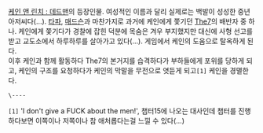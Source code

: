 [케인 앤 린치 : 데드맨](%EC%BC%80%EC%9D%B8%20%EC%95%A4%20%EB%A6%B0%EC%B9%98%20%3A%20%EB%8D%B0%EB%93%9C%EB%A7%A8.md)의 등장인물. 여성적인 이름과 달리 실제로는 백발이 성성한 중년 아저씨다(…).
[타파](%ED%83%80%ED%8C%8C.md), [매드슨](%EB%A7%A4%EB%93%9C%EC%8A%A8.md)과
마찬가지로 과거에 케인에게 쫓기던 [The7](The7.md)의 배반자 중 하나. 케인에게 쫓기다가 경찰에 잡힌 덕분에 목숨은 겨우
부지했지만 대신에 사형 선고를 받고 교도소에서 하루하루를 살아가고 있다(…). 게임에서 케인의 도움으로 탈옥하게 된다.  
이후 케인과 함께 활동하다 The7의 본거지를 습격하다가 부하들에게 포위를 당하게 되고, 케인의 구조를 요청하다가 케인의 막말을 무전으로
엿듣게 되고`[1]` 케인을 경멸한다.

`\----`

`[1]` 'I don't give a FUCK about the men!', 챕터15에 나오는 대사인데 챕터를 진행하다보면 이쪽이나
저쪽이나 참 애처롭다는걸 느낄 수 있다(...)

